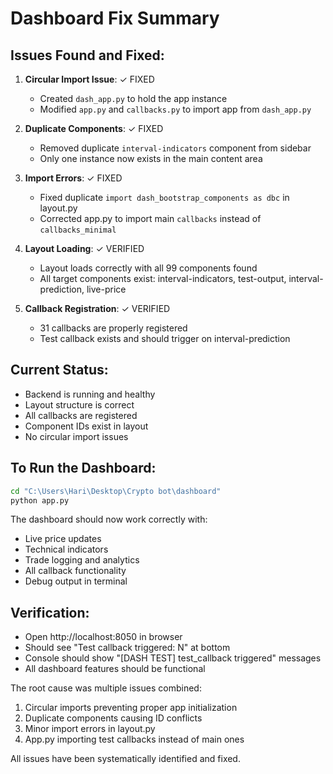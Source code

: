 # Dashboard Fix Summary

## Issues Found and Fixed:

1. **Circular Import Issue**: ✓ FIXED
   - Created `dash_app.py` to hold the app instance
   - Modified `app.py` and `callbacks.py` to import app from `dash_app.py`

2. **Duplicate Components**: ✓ FIXED  
   - Removed duplicate `interval-indicators` component from sidebar
   - Only one instance now exists in the main content area

3. **Import Errors**: ✓ FIXED
   - Fixed duplicate `import dash_bootstrap_components as dbc` in layout.py
   - Corrected app.py to import main `callbacks` instead of `callbacks_minimal`

4. **Layout Loading**: ✓ VERIFIED
   - Layout loads correctly with all 99 components found
   - All target components exist: interval-indicators, test-output, interval-prediction, live-price

5. **Callback Registration**: ✓ VERIFIED
   - 31 callbacks are properly registered
   - Test callback exists and should trigger on interval-prediction

## Current Status:
- Backend is running and healthy
- Layout structure is correct
- All callbacks are registered
- Component IDs exist in layout
- No circular import issues

## To Run the Dashboard:
```bash
cd "C:\Users\Hari\Desktop\Crypto bot\dashboard"
python app.py
```

The dashboard should now work correctly with:
- Live price updates
- Technical indicators
- Trade logging and analytics  
- All callback functionality
- Debug output in terminal

## Verification:
- Open http://localhost:8050 in browser
- Should see "Test callback triggered: N" at bottom
- Console should show "[DASH TEST] test_callback triggered" messages
- All dashboard features should be functional

The root cause was multiple issues combined:
1. Circular imports preventing proper app initialization
2. Duplicate components causing ID conflicts  
3. Minor import errors in layout.py
4. App.py importing test callbacks instead of main ones

All issues have been systematically identified and fixed.

